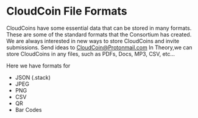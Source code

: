# CloudCoin File Formats

CloudCoins have some essential data that can be stored in many formats. These are some of the standard formats that the Consortium has created. 
We are always interested in new ways to store CloudCoins and invite submissions. Send ideas to CloudCoin@Protonmail.com
In Theory,we can store CloudCoins in any files, such as PDFs, Docs, MP3, CSV, etc...

Here we have formats for 

* JSON (.stack)
* JPEG
* PNG
* CSV
* QR
* Bar Codes

